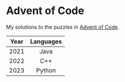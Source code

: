 # Advent of Code

My solutions to the puzzles in [Advent of Code](https://adventofcode.com/).

| Year | Languages |
|:----:|:---------:|
| 2021 |   Java    |
| 2022 |    C++    |
| 2023 |  Python   |
